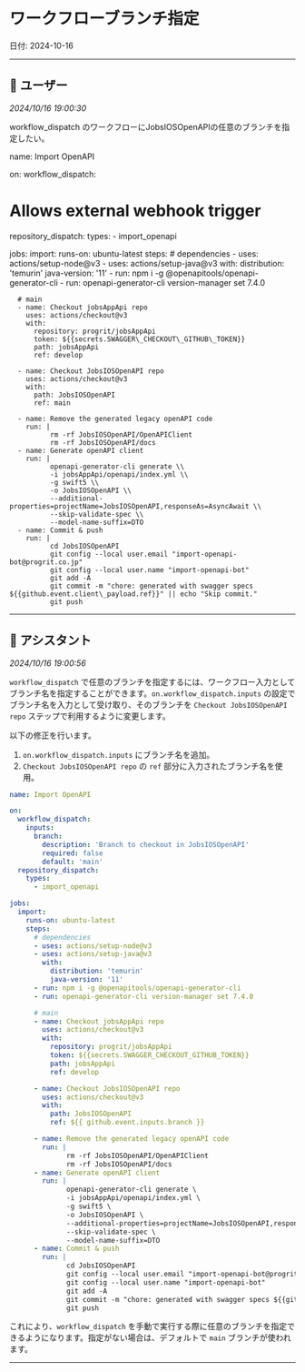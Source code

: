# ワークフローブランチ指定

日付: 2024-10-16

---

## 👤 ユーザー
*2024/10/16 19:00:30*

workflow\_dispatch のワークフローにJobsIOSOpenAPIの任意のブランチを指定したい。


name: Import OpenAPI

on:
  workflow\_dispatch:
  # Allows external webhook trigger
  repository\_dispatch:
   types:
      - import\_openapi

jobs:
  import:
    runs-on: ubuntu-latest
    steps:
      # dependencies
      - uses: actions/setup-node@v3
      - uses: actions/setup-java@v3
        with:
          distribution: 'temurin'
          java-version: '11'
      - run: npm i -g @openapitools/openapi-generator-cli
      - run: openapi-generator-cli version-manager set 7.4.0

      # main
      - name: Checkout jobsAppApi repo
        uses: actions/checkout@v3
        with:
          repository: progrit/jobsAppApi
          token: ${{secrets.SWAGGER\_CHECKOUT\_GITHUB\_TOKEN}}
          path: jobsAppApi
          ref: develop

      - name: Checkout JobsIOSOpenAPI repo
        uses: actions/checkout@v3
        with:
          path: JobsIOSOpenAPI
          ref: main

      - name: Remove the generated legacy openAPI code
        run: |
              rm -rf JobsIOSOpenAPI/OpenAPIClient
              rm -rf JobsIOSOpenAPI/docs
      - name: Generate openAPI client
        run: |
              openapi-generator-cli generate \\
              -i jobsAppApi/openapi/index.yml \\
              -g swift5 \\
              -o JobsIOSOpenAPI \\
              --additional-properties=projectName=JobsIOSOpenAPI,responseAs=AsyncAwait \\
              --skip-validate-spec \\
              --model-name-suffix=DTO
      - name: Commit & push
        run: |
              cd JobsIOSOpenAPI
              git config --local user.email "import-openapi-bot@progrit.co.jp"
              git config --local user.name "import-openapi-bot"
              git add -A
              git commit -m "chore: generated with swagger specs ${{github.event.client\_payload.ref}}" || echo "Skip commit."
              git push

---

## 🤖 アシスタント
*2024/10/16 19:00:56*

`workflow_dispatch` で任意のブランチを指定するには、ワークフロー入力としてブランチ名を指定することができます。`on.workflow_dispatch.inputs` の設定でブランチ名を入力として受け取り、そのブランチを `Checkout JobsIOSOpenAPI repo` ステップで利用するように変更します。

以下の修正を行います。

1. `on.workflow_dispatch.inputs` にブランチ名を追加。
2. `Checkout JobsIOSOpenAPI repo` の `ref` 部分に入力されたブランチ名を使用。

```yaml
name: Import OpenAPI

on:
  workflow_dispatch:
    inputs:
      branch:
        description: 'Branch to checkout in JobsIOSOpenAPI'
        required: false
        default: 'main'
  repository_dispatch:
    types:
      - import_openapi

jobs:
  import:
    runs-on: ubuntu-latest
    steps:
      # dependencies
      - uses: actions/setup-node@v3
      - uses: actions/setup-java@v3
        with:
          distribution: 'temurin'
          java-version: '11'
      - run: npm i -g @openapitools/openapi-generator-cli
      - run: openapi-generator-cli version-manager set 7.4.0

      # main
      - name: Checkout jobsAppApi repo
        uses: actions/checkout@v3
        with:
          repository: progrit/jobsAppApi
          token: ${{secrets.SWAGGER_CHECKOUT_GITHUB_TOKEN}}
          path: jobsAppApi
          ref: develop

      - name: Checkout JobsIOSOpenAPI repo
        uses: actions/checkout@v3
        with:
          path: JobsIOSOpenAPI
          ref: ${{ github.event.inputs.branch }}

      - name: Remove the generated legacy openAPI code
        run: |
              rm -rf JobsIOSOpenAPI/OpenAPIClient
              rm -rf JobsIOSOpenAPI/docs
      - name: Generate openAPI client
        run: |
              openapi-generator-cli generate \
              -i jobsAppApi/openapi/index.yml \
              -g swift5 \
              -o JobsIOSOpenAPI \
              --additional-properties=projectName=JobsIOSOpenAPI,responseAs=AsyncAwait \
              --skip-validate-spec \
              --model-name-suffix=DTO
      - name: Commit & push
        run: |
              cd JobsIOSOpenAPI
              git config --local user.email "import-openapi-bot@progrit.co.jp"
              git config --local user.name "import-openapi-bot"
              git add -A
              git commit -m "chore: generated with swagger specs ${{github.event.client_payload.ref}}" || echo "Skip commit."
              git push
```

これにより、`workflow_dispatch` を手動で実行する際に任意のブランチを指定できるようになります。指定がない場合は、デフォルトで `main` ブランチが使われます。

---
